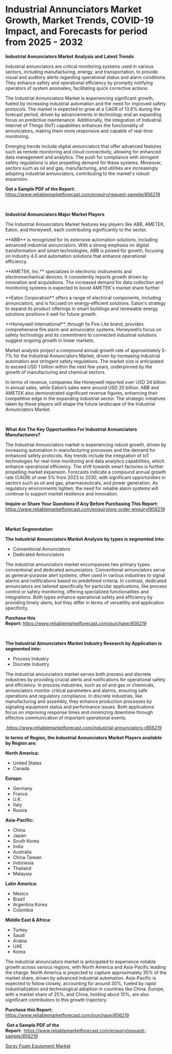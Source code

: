 <p><h1>Industrial Annunciators Market Growth, Market Trends, COVID-19 Impact, and Forecasts for period from 2025 - 2032</h1></p><p><strong>Industrial Annunciators Market Analysis and Latest Trends</strong></p>
<p><p>Industrial annunciators are critical monitoring systems used in various sectors, including manufacturing, energy, and transportation, to provide visual and auditory alerts regarding operational status and alarm conditions. They enhance safety and operational efficiency by promptly notifying operators of system anomalies, facilitating quick corrective actions.</p><p>The Industrial Annunciators Market is experiencing significant growth, fueled by increasing industrial automation and the need for improved safety protocols. The market is expected to grow at a CAGR of 13.6% during the forecast period, driven by advancements in technology and an expanding focus on predictive maintenance. Additionally, the integration of Industrial Internet of Things (IIoT) capabilities enhances the functionality of annunciators, making them more responsive and capable of real-time monitoring.</p><p>Emerging trends include digital annunciators that offer advanced features such as remote monitoring and cloud connectivity, allowing for enhanced data management and analytics. The push for compliance with stringent safety regulations is also propelling demand for these systems. Moreover, sectors such as oil and gas, manufacturing, and utilities are increasingly adopting industrial annunciators, contributing to the market's robust expansion.</p></p>
<p><strong>Get a Sample PDF of the Report:&nbsp;</strong> <a href="https://www.reliablemarketforecast.com/enquiry/request-sample/856219?utm_campaign=2195&utm_medium=2&utm_source=Github&utm_content=ia&utm_term=16022025&utm_id=industrial-annunciators">https://www.reliablemarketforecast.com/enquiry/request-sample/856219</a></p>
<p>&nbsp;</p>
<p><strong>Industrial Annunciators Major Market Players</strong></p>
<p><p>The Industrial Annunciators Market features key players like ABB, AMETEK, Eaton, and Honeywell, each contributing significantly to the sector. </p><p>**ABB** is recognized for its extensive automation solutions, including advanced industrial annunciators. With a strong emphasis on digital transformation and smart technologies, ABB is poised for growth, focusing on Industry 4.0 and automation solutions that enhance operational efficiency.</p><p>**AMETEK, Inc.** specializes in electronic instruments and electromechanical devices. It consistently reports growth driven by innovation and acquisitions. The increased demand for data collection and monitoring systems is expected to boost AMETEK's market share further.</p><p>**Eaton Corporation** offers a range of electrical components, including annunciators, and is focused on energy-efficient solutions. Eaton's strategy to expand its product offerings in smart buildings and renewable energy solutions positions it well for future growth.</p><p>**Honeywell International**, through its Fire-Lite brand, provides comprehensive fire alarm and annunciator systems. Honeywell’s focus on safety technology and its commitment to connected industrial solutions suggest ongoing growth in linear markets.</p><p>Market analysts project a compound annual growth rate of approximately 5-7% for the Industrial Annunciators Market, driven by increasing industrial automation and stringent safety regulations. The market size is anticipated to exceed USD 1 billion within the next few years, underpinned by the growth of manufacturing and chemical sectors.</p><p>In terms of revenue, companies like Honeywell reported over USD 34 billion in annual sales, while Eaton’s sales were around USD 20 billion. ABB and AMETEK also demonstrated significant revenue figures, enhancing their competitive edge in the expanding industrial sector. The strategic initiatives taken by these players will shape the future landscape of the Industrial Annunciators Market.</p></p>
<p>&nbsp;</p>
<p><strong>What Are The Key Opportunities For Industrial Annunciators Manufacturers?</strong></p>
<p><p>The Industrial Annunciators market is experiencing robust growth, driven by increasing automation in manufacturing processes and the demand for enhanced safety protocols. Key trends include the integration of IoT technologies for real-time monitoring and data analytics capabilities, which enhance operational efficiency. The shift towards smart factories is further propelling market expansion. Forecasts indicate a compound annual growth rate (CAGR) of over 5% from 2023 to 2030, with significant opportunities in sectors such as oil and gas, pharmaceuticals, and power generation. As regulatory environments tighten, the need for reliable alarm systems will continue to support market resilience and innovation.</p></p>
<p><strong>Inquire or Share Your Questions If Any Before Purchasing This Report:</strong> <a href="https://www.reliablemarketforecast.com/enquiry/pre-order-enquiry/856219?utm_campaign=2195&utm_medium=2&utm_source=Github&utm_content=ia&utm_term=16022025&utm_id=industrial-annunciators">https://www.reliablemarketforecast.com/enquiry/pre-order-enquiry/856219</a></p>
<p>&nbsp;</p>
<p><strong>Market Segmentation</strong></p>
<p><strong>The Industrial Annunciators Market Analysis by types is segmented into:</strong></p>
<p><ul><li>Conventional Annunciators</li><li>Dedicated Annunciators</li></ul></p>
<p><p>The industrial annunciators market encompasses two primary types: conventional and dedicated annunciators. Conventional annunciators serve as general-purpose alert systems, often used in various industries to signal alarms and notifications based on predefined criteria. In contrast, dedicated annunciators are tailored specifically for particular applications, like process control or safety monitoring, offering specialized functionalities and integrations. Both types enhance operational safety and efficiency by providing timely alerts, but they differ in terms of versatility and application specificity.</p></p>
<p><strong>Purchase this Report:&nbsp;</strong><a href="https://www.reliablemarketforecast.com/purchase/856219?utm_campaign=2195&utm_medium=2&utm_source=Github&utm_content=ia&utm_term=16022025&utm_id=industrial-annunciators">https://www.reliablemarketforecast.com/purchase/856219</a></p>
<p>&nbsp;</p>
<p><strong>The Industrial Annunciators Market Industry Research by Application is segmented into:</strong></p>
<p><ul><li>Process Industry</li><li>Discrete Industry</li></ul></p>
<p><p>The industrial annunciators market serves both process and discrete industries by providing crucial alerts and notifications for operational safety and efficiency. In process industries, such as oil and gas or chemicals, annunciators monitor critical parameters and alarms, ensuring safe operations and regulatory compliance. In discrete industries, like manufacturing and assembly, they enhance production processes by signaling equipment status and performance issues. Both applications focus on improving response times and minimizing downtime through effective communication of important operational events.</p></p>
<p><a href="https://www.reliablemarketforecast.com/industrial-annunciators-r856219?utm_campaign=2195&utm_medium=2&utm_source=Github&utm_content=ia&utm_term=16022025&utm_id=industrial-annunciators">&nbsp;https://www.reliablemarketforecast.com/industrial-annunciators-r856219</a></p>
<p><strong>In terms of Region, the Industrial Annunciators Market Players available by Region are:</strong></p>
<p>
    <p> <strong> North America: </strong>
        <ul>
            <li>United States</li>
            <li>Canada</li>
        </ul>
        </p> 
    <p> <strong> Europe: </strong>
        <ul>
            <li>Germany</li>
            <li>France</li>
            <li>U.K.</li>
            <li>Italy</li>
            <li>Russia</li>
        </ul>
        </p> 
    <p> <strong> Asia-Pacific: </strong>
        <ul>
            <li>China</li>
            <li>Japan</li>
            <li>South Korea</li>
            <li>India</li>
            <li>Australia</li>
            <li>China Taiwan</li>
            <li>Indonesia</li>
            <li>Thailand</li>
            <li>Malaysia</li>
        </ul>
        </p> 
    <p> <strong> Latin America: </strong>
        <ul>
            <li>Mexico</li>
            <li>Brazil</li>
            <li>Argentina Korea</li>
            <li>Colombia</li>
        </ul>
        </p> 
    <p> <strong> Middle East & Africa: </strong>
        <ul>
            <li>Turkey</li>
            <li>Saudi</li>
            <li>Arabia</li>
            <li>UAE</li>
            <li>Korea</li>
        </ul>
    </p>
    </p>
<p><p>The industrial annunciators market is anticipated to experience notable growth across various regions, with North America and Asia-Pacific leading the charge. North America is projected to capture approximately 35% of the market share, driven by advanced industrial automation. Asia-Pacific is expected to follow closely, accounting for around 30%, fueled by rapid industrialization and technological adoption in countries like China. Europe, with a market share of 25%, and China, holding about 10%, are also significant contributors to this growth trajectory.</p></p>
<p><strong>Purchase this Report: </strong><a href="https://www.reliablemarketforecast.com/purchase/856219?utm_campaign=2195&utm_medium=2&utm_source=Github&utm_content=ia&utm_term=16022025&utm_id=industrial-annunciators">https://www.reliablemarketforecast.com/purchase/856219</a></p>
<p>&nbsp;<strong>Get a Sample PDF of the Report:&nbsp;&nbsp;</strong><a href="https://www.reliablemarketforecast.com/enquiry/request-sample/856219?utm_campaign=2195&utm_medium=2&utm_source=Github&utm_content=ia&utm_term=16022025&utm_id=industrial-annunciators">https://www.reliablemarketforecast.com/enquiry/request-sample/856219</a></p>
<p><strong></strong></p>
<p><p><a href="https://github.com/edacruz6/Market-Research-Report-List-1/blob/main/spray-foam-equipment-market.md?utm_campaign=2195&utm_medium=2&utm_source=Github&utm_content=ia&utm_term=16022025&utm_id=industrial-annunciators">Spray Foam Equipment Market</a></p></p>